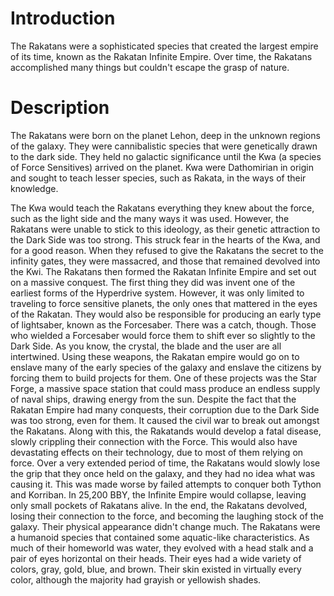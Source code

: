 # Introduction

The Rakatans were a sophisticated species that created the largest empire of its time, known as the Rakatan Infinite Empire.
Over time, the Rakatans accomplished many things but couldn't escape the grasp of nature.

# Description

The Rakatans were born on the planet Lehon, deep in the unknown regions of the galaxy.
They were cannibalistic species that were genetically drawn to the dark side.
They held no galactic significance until the Kwa (a species of Force Sensitives) arrived on the planet.
Kwa were Dathomirian in origin and sought to teach lesser species, such as Rakata, in the ways of their knowledge.

The Kwa would teach the Rakatans everything they knew about the force, such as the light side and the many ways it was used.
However, the Rakatans were unable to stick to this ideology, as their genetic attraction to the Dark Side was too strong.
This struck fear in the hearts of the Kwa, and for a good reason.
When they refused to give the Rakatans the secret to the infinity gates, they were massacred, and those that remained devolved into the Kwi.
The Rakatans then formed the Rakatan Infinite Empire and set out on a massive conquest.
The first thing they did was invent one of the earliest forms of the Hyperdrive system.
However, it was only limited to traveling to force sensitive planets, the only ones that mattered in the eyes of the Rakatan.
They would also be responsible for producing an early type of lightsaber, known as the Forcesaber.
There was a catch, though.
Those who wielded a Forcesaber would force them to shift ever so slightly to the Dark Side.
As you know, the crystal, the blade and the user are all intertwined.
Using these weapons, the Rakatan empire would go on to enslave many of the early species of the galaxy and  enslave the citizens by forcing them to build projects for them.
One of these projects was the Star Forge, a massive space station that could mass produce an endless supply of naval ships, drawing energy from the sun.
Despite the fact that the Rakatan Empire had many conquests, their corruption due to the Dark Side was too strong, even for them.
It caused the civil war to break out amongst the Rakatans.
Along with this, the Rakatands would develop a fatal disease, slowly crippling their connection with the Force.
This would also have devastating effects on their technology, due to most of them relying on force.
Over a very extended period of time, the Rakatans would slowly lose the grip that they once held on the galaxy, and they had no idea what was causing it.
This was made worse by failed attempts to conquer both Tython and Korriban.
In 25,200 BBY, the Infinite Empire would collapse, leaving only small pockets of Rakatans alive.
In the end, the Rakatans devolved, losing their connection to the force, and becoming the laughing stock of the galaxy.
Their physical appearance didn't change much.
The Rakatans were a humanoid species that contained some aquatic-like characteristics.
As much of their homeworld was water, they evolved with a head stalk and a pair of eyes horizontal on their heads.
Their eyes had a wide variety of colors, gray, gold, blue, and brown.
Their skin existed in virtually every color, although the majority had grayish or yellowish shades.
